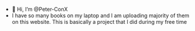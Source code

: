 - 👋 Hi, I’m @Peter-ConX
- I have so many books on my laptop and I am uploading majority of them on this website. This is basically a project that I did during my free time

<!---
Peter-ConX/Peter-ConX is a ✨ special ✨ repository because its `README.md` (this file) appears on your GitHub profile.
You can click the Preview link to take a look at your changes.
--->
